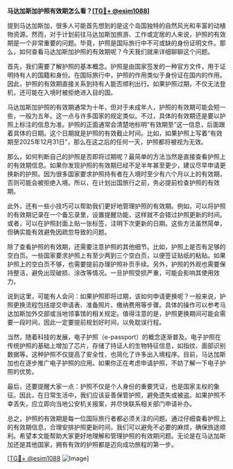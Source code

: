 **马达加斯加护照有效期怎么看？[[TG💪+ @esim1088](https://t.me/s/esim1088)]**

提到马达加斯加，很多人可能首先想到的是这个岛国独特的自然风光和丰富的动植物资源。然而，对于计划前往马达加斯加旅游、工作或定居的人来说，护照的有效期是一个非常重要的问题。毕竟，护照是国际旅行中不可或缺的身份证明文件。那么，如何查看马达加斯加护照的有效期呢？今天我们就来详细聊聊这个问题。

首先，我们需要了解护照的基本概念。护照是由国家签发的一种官方文件，用于证明持有人的国籍和身份。在国际旅行中，护照的作用类似于身份证在国内的作用。因此，护照的有效期直接关系到持有人能否顺利出行。如果护照过期，不仅无法登机，还可能在入境时被拒绝进入目的国。

马达加斯加护照的有效期通常为十年，但对于未成年人，护照的有效期可能会短一些，一般为五年。这一点与许多国家的规定类似。不过，具体的有效期还是要以护照上标注的信息为准。护照的正面通常会清楚地标明“有效期至”这一信息，后面跟着具体的日期。这个日期就是护照的有效截止时间。比如，如果护照上写着“有效期至2025年12月31日”，那么在这之后的任何一天，护照都将被视为无效。

那么，如何判断自己的护照是否即将过期呢？最简单的方法当然是直接查看护照上的有效期信息。如果你发现护照的有效期已经不足半年甚至更少，建议尽早申请更换新的护照。因为很多国家要求护照持有者在入境时至少有六个月以上的有效期，否则可能会被拒绝入境。所以，在计划出国旅行之前，务必提前检查护照的有效期。

此外，还有一些小技巧可以帮助我们更好地管理护照的有效期。例如，可以将护照的有效期记录在一个备忘录里，设置提醒功能，这样就不会错过护照更新的时间。或者，可以在护照封面上贴一张标签，注明下次更新的日期。这些方法虽然简单，但确实能有效避免因疏忽导致的问题。

除了查看护照的有效期，还需要注意护照的其他细节。比如，护照上是否有足够的空白页。一些国家要求护照上有至少两到三个空白页，以便签证贴纸的粘贴。如果护照上的空白页不够，也需要提前办理护照补页手续。另外，护照的外观也需要保持整洁，避免出现破损、涂改等情况。一旦护照受损严重，可能会影响其使用效力。

说到这里，可能有人会问：如果护照即将过期，该如何申请更换呢？一般来说，护照更换流程包括提交申请表、准备照片、缴纳费用等步骤。具体的操作可以参考马达加斯加外交部或当地领事馆的相关规定。值得注意的是，护照更换期间可能会需要一段时间，因此一定要提前规划好时间，以免耽误行程。

当然，随着科技的发展，电子护照（e-passport）的概念逐渐普及。电子护照在传统护照的基础上增加了芯片，存储了持证人的生物特征信息，如指纹、面部识别数据等。这种护照不仅提高了安全性，也简化了许多出入境程序。目前，马达加斯加也在逐步推广电子护照的应用。如果你正在考虑申请护照，不妨了解一下电子护照的优势。

最后，还要提醒大家一点：护照不仅是个人身份的重要凭证，也是国家主权的象征。因此，在日常生活中，我们应该妥善保管护照，避免遗失或被盗。如果护照不幸丢失，应立即向当地公安机关报案，并尽快联系相关部门申请补办。

总之，护照的有效期是每一位国际旅行者都必须关注的问题。通过仔细查看护照上的有效期信息，合理安排护照更新时间，我们可以避免不必要的麻烦，确保旅途顺利。希望本文能帮助大家更好地理解和管理护照的有效期问题。无论是在马达加斯加还是其他国家，拥有有效的护照都是迈向成功旅程的第一步。

[[TG💪+ @esim1088](https://t.me/s/esim1088) ![Image](https://i.postimg.cc/4NQfJmqS/Snipaste-2025-05-13-00-14-12.png)]